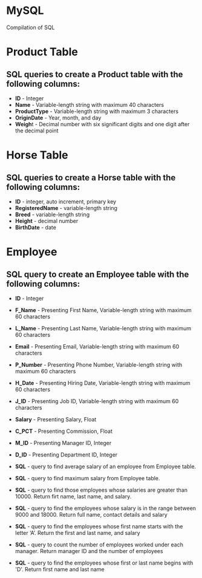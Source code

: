 # MySQL
Compilation of SQL

Product Table 
============

  
## SQL queries to create a Product table with the following columns:
- **ID** - Integer
- **Name** - Variable-length string with maximum 40 characters
- **ProductType** - Variable-length string with maximum 3 characters
- **OriginDate** - Year, month, and day
- **Weigh**t - Decimal number with six significant digits and one digit after the decimal point
 
 Horse Table
============


## SQL queries to create a Horse table with the following columns:

- **ID** -  integer, auto increment, primary key
- **RegisteredName** -  variable-length string
- **Breed** -  variable-length string
- **Height** - decimal number
- **BirthDate** - date



Employee 
============


##  SQL query to create an **Employee** table with the following columns:
- **ID** - Integer
- **F_Name** - Presenting First Name, Variable-length string with maximum 60 characters
- **L_Name** - Presenting Last Name, Variable-length string with maximum 60 characters
- **Email** - Presenting Email, Variable-length string with maximum 60 characters
- **P_Number** - Presenting Phone Number, Variable-length string with maximum 60 characters
- **H_Date** - Presenting Hiring Date, Variable-length string with maximum 60 characters
- **J_ID** - Presenting Job ID, Variable-length string with maximum 60 characters
- **Salary** - Presenting Salary, Float
- **C_PCT** - Presenting Commission, Float
- **M_ID** - Presenting Manager ID, Integer 
- **D_ID** - Presenting Department ID, Integer

- **SQL** - query to find average salary of an employee from Employee table.
 
- **SQL** - query to find maximum salary from Employee table.

- **SQL** - query to find those employees whose salaries are greater than 10000. Return firt name, last name, and salary.

 - **SQL** - query to find the employees whose salary is in the range between 9000 and 18000. Return full name, contact details and salary

- **SQL** - query to find the employees whose first name starts with the letter ‘A’. Return the first and last name, and salary

- **SQL** - query to count the number of employees worked under each manager. Return manager ID and the number of employees

- **SQL** - query to find the employees whose first or last name begins with 'D'. Return first name and last name 
